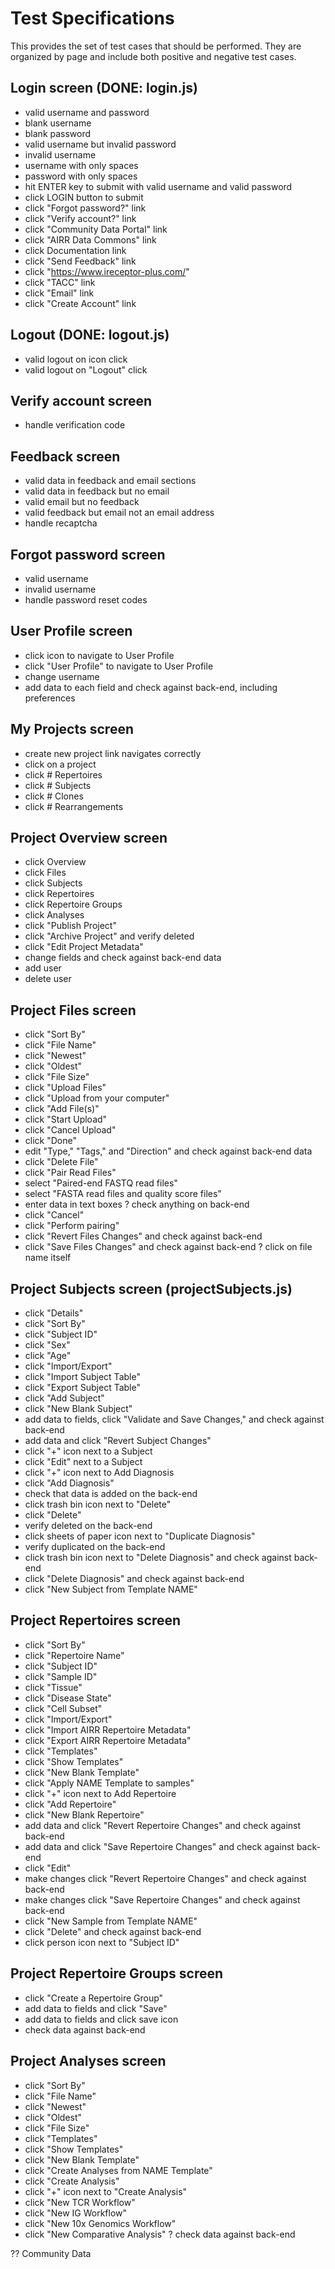 Test Specifications
===================

This provides the set of test cases that should be performed. They are organized
by page and include both positive and negative test cases.

## Login screen (DONE: login.js)

- valid username and password
- blank username
- blank password
- valid username but invalid password
- invalid username
- username with only spaces
- password with only spaces
- hit ENTER key to submit with valid username and valid password
- click LOGIN button to submit
- click "Forgot password?" link
- click "Verify account?" link
- click "Community Data Portal" link
- click "AIRR Data Commons" link
- click Documentation link
- click "Send Feedback" link
- click "https://www.ireceptor-plus.com/"
- click "TACC" link
- click "Email" link
- click "Create Account" link

## Logout (DONE: logout.js)

- valid logout on icon click
- valid logout on "Logout" click

## Verify account screen

- handle verification code

## Feedback screen

- valid data in feedback and email sections
- valid data in feedback but no email
- valid email but no feedback
- valid feedback but email not an email address
- handle recaptcha

## Forgot password screen

- valid username
- invalid username
- handle password reset codes

## User Profile screen

- click icon to navigate to User Profile
- click "User Profile" to navigate to User Profile
- change username
- add data to each field and check against back-end, including preferences

## My Projects screen

- create new project link navigates correctly
- click on a project
- click # Repertoires
- click # Subjects
- click # Clones
- click # Rearrangements

## Project Overview screen

- click Overview
- click Files
- click Subjects
- click Repertoires
- click Repertoire Groups
- click Analyses
- click "Publish Project"
- click "Archive Project" and verify deleted
- click "Edit Project Metadata"
 - change fields and check against back-end data
 - add user
 - delete user

## Project Files screen

- click "Sort By"
 - click "File Name"
 - click "Newest"
 - click "Oldest"
 - click "File Size"
- click "Upload Files"
 - click "Upload from your computer"
  - click "Add File(s)"
   - click "Start Upload"
   - click "Cancel Upload"
   - click "Done"
   - edit "Type," "Tags," and "Direction" and check against back-end data
   - click "Delete File"
- click "Pair Read Files"
 - select "Paired-end FASTQ read files"
 - select "FASTA read files and quality score files"
 - enter data in text boxes
? check anything on back-end
 - click "Cancel"
 - click "Perform pairing"
- click "Revert Files Changes" and check against back-end
- click "Save Files Changes" and check against back-end
? click on file name itself

## Project Subjects screen (projectSubjects.js)

- click "Details"
- click "Sort By"
 - click "Subject ID"
 - click "Sex"
 - click "Age"
- click "Import/Export"
 - click "Import Subject Table"
 - click "Export Subject Table"
- click "Add Subject"
 - click "New Blank Subject"
  - add data to fields, click "Validate and Save Changes," and check against back-end
  - add data and click "Revert Subject Changes"
- click "+" icon next to a Subject
- click "Edit" next to a Subject
- click "+" icon next to Add Diagnosis
- click "Add Diagnosis"
 - check that data is added on the back-end
- click trash bin icon next to "Delete"
- click "Delete"
 - verify deleted on the back-end
- click sheets of paper icon next to "Duplicate Diagnosis"
 - verify duplicated on the back-end
- click trash bin icon next to "Delete Diagnosis" and check against back-end
- click "Delete Diagnosis" and check against back-end
 - click "New Subject from Template NAME"

## Project Repertoires screen

- click "Sort By"
 - click "Repertoire Name"
 - click "Subject ID"
 - click "Sample ID"
 - click "Tissue"
 - click "Disease State"
 - click "Cell Subset"
- click "Import/Export"
 - click "Import AIRR Repertoire Metadata"
 - click "Export AIRR Repertoire Metadata"
- click "Templates"
 - click "Show Templates"
 - click "New Blank Template"
 - click "Apply NAME Template to samples"
- click "+" icon next to Add Repertoire
- click "Add Repertoire"
 - click "New Blank Repertoire"
  - add data and click "Revert Repertoire Changes" and check against back-end
  - add data and click "Save Repertoire Changes" and check against back-end
 - click "Edit"
  - make changes click "Revert Repertoire Changes" and check against back-end
  - make changes click "Save Repertoire Changes" and check against back-end
 - click "New Sample from Template NAME"
 - click "Delete" and check against back-end
- click person icon next to "Subject ID"

## Project Repertoire Groups screen

- click "Create a Repertoire Group"
 - add data to fields and click "Save"
 - add data to fields and click save icon
  - check data against back-end

## Project Analyses screen

- click "Sort By"
 - click "File Name"
 - click "Newest"
 - click "Oldest"
 - click "File Size"
- click "Templates"
 - click "Show Templates"
 - click "New Blank Template"
 - click "Create Analyses from NAME Template"
- click "Create Analysis"
- click "+" icon next to "Create Analysis"
 - click "New TCR Workflow"
 - click "New IG Workflow"
 - click "New 10x Genomics Workflow"
 - click "New Comparative Analysis"
? check data against back-end

?? Community Data
